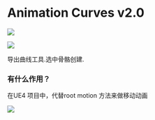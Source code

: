 

# Animation Curves  v2.0

![](https://gitee.com/to4698/ND_tools/raw/master/img/004/20190729143124.png)

![](https://gitee.com/to4698/ND_tools/raw/master/img/004/20200522110956.png)


导出曲线工具.选中骨骼创建.

### 有什么作用？

在UE4 项目中，代替root motion 方法来做移动动画

![](https://gitee.com/to4698/ND_tools/raw/master/img/004/201907291431256.png)





